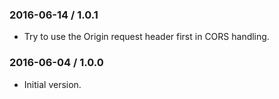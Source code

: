 ### 2016-06-14 / 1.0.1

* Try to use the Origin request header first in CORS handling.

### 2016-06-04 / 1.0.0

* Initial version.